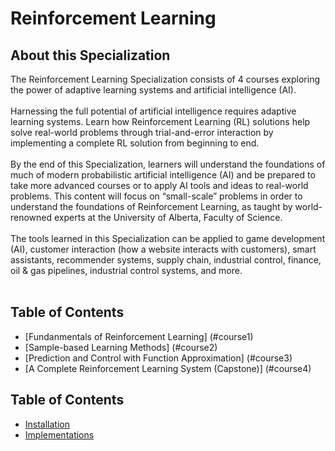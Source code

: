 # Reinforcement Learning
## About this Specialization
The Reinforcement Learning Specialization consists of 4 courses exploring the power of adaptive learning systems and artificial intelligence (AI).</br></br>
Harnessing the full potential of artificial intelligence requires adaptive learning systems. Learn how Reinforcement Learning (RL) solutions help solve real-world problems through trial-and-error interaction by implementing a complete RL solution from beginning to end.</br></br>
By the end of this Specialization, learners will understand the foundations of much of modern probabilistic artificial intelligence (AI) and be prepared to take more advanced courses or to apply AI tools and ideas to real-world problems. This content will focus on “small-scale” problems in order to understand the foundations of Reinforcement Learning, as taught by world-renowned experts at the University of Alberta, Faculty of Science.</br></br>
The tools learned in this Specialization can be applied to game development (AI), customer interaction (how a website interacts with customers), smart assistants, recommender systems, supply chain, industrial control, finance, oil & gas pipelines, industrial control systems, and more.</br></br>
## Table of Contents
* [Fundanmentals of Reinforcement Learning] (#course1)
* [Sample-based Learning Methods] (#course2)
* [Prediction and Control with Function Approximation] (#course3)
* [A Complete Reinforcement Learning System (Capstone)] (#course4)

## Table of Contents
  * [Installation](#installation)
  * [Implementations](#implementations)
